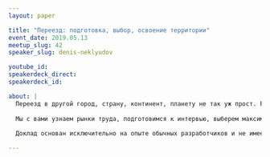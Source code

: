 ```yaml
---
layout: paper

title: "Переезд: подготовка, выбор, освоение территории"
event_date: 2019.05.13
meetup_slug: 42
speaker_slug: denis-neklyudov

youtube_id:
speakerdeck_direct:
speakerdeck_id:

about: |
  Переезд в другой город, страну, континент, планету не так уж прост. Разберем по шагам, как сделать это с максимальной выгодой и получить удовольствие вместо нервного тика. 
  
  Мы с вами узнаем рынки труда, подготовимся к интервью, выберем максимально привлекательный оффер и отправимся к новым приключениям. Но чтобы не было неприятных неожиданностей, я поделюсь своим опытом переездов (Москва, Пхукет, Сингапур и Сан-Франциско) и опытом множества других экспатов, посмотревших на мир отличными от взгляда туриста глазами. 
  
  Доклад основан исключительно на опыте обычных разработчиков и не имеет налета роскошной жизни крипто-миллионеров, как и тяжелых судеб мигрантов без профессии.

---
```

